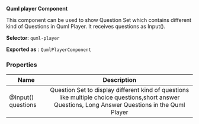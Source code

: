 **Quml player Component**

This component can be used to show Question Set which contains different kind of Questions in Quml Player. It receives questions as Input().

  

**Selector**: `quml-player`

  

  

**Exported as** : `QumlPlayerComponent`

  

  

### Properties

  
| Name     |  Description  |
|----------|:-------------:|
| @Input() questions | Question Set to display different kind of questions like multiple choice questions,short answer Questions, Long Answer Questions in the Quml Player |


  
